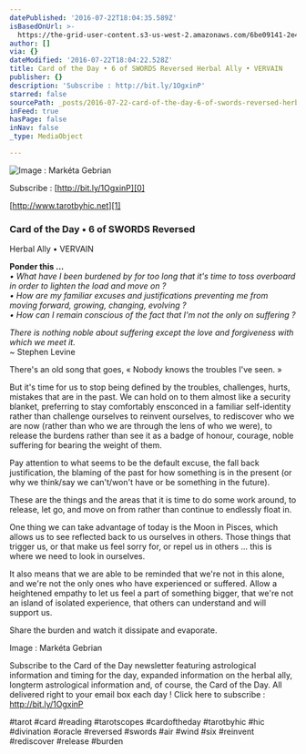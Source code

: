 ```yaml
---
datePublished: '2016-07-22T18:04:35.589Z'
isBasedOnUrl: >-
  https://the-grid-user-content.s3-us-west-2.amazonaws.com/6be09141-2e42-46a6-84c4-5446101e68ef.jpg
author: []
via: {}
dateModified: '2016-07-22T18:04:22.528Z'
title: Card of the Day • 6 of SWORDS Reversed Herbal Ally • VERVAIN
publisher: {}
description: 'Subscribe : http://bit.ly/1OgxinP'
starred: false
sourcePath: _posts/2016-07-22-card-of-the-day-6-of-swords-reversed-herbal-ally-vervain.md
inFeed: true
hasPage: false
inNav: false
_type: MediaObject

---
```

![Image : Markéta Gebrian](https://the-grid-user-content.s3-us-west-2.amazonaws.com/6be09141-2e42-46a6-84c4-5446101e68ef.jpg)

Subscribe : [http://bit.ly/1OgxinP][0]

[http://www.tarotbyhic.net][1]

### Card of the Day • 6 of SWORDS Reversed  
Herbal Ally • VERVAIN

**Ponder this ...**  
_• What have I been burdened by for too long that it's time to toss overboard in order to lighten the load and move on ?  
• How are my familiar excuses and justifications preventing me from moving forward, growing, changing, evolving ?  
• How can I remain conscious of the fact that I'm not the only on suffering ?_

_There is nothing noble about suffering except the love and forgiveness with which we meet it._  
~ Stephen Levine

There's an old song that goes, « Nobody knows the troubles I've seen. »

But it's time for us to stop being defined by the troubles, challenges, hurts, mistakes that are in the past. We can hold on to them almost like a security blanket, preferring to stay comfortably ensconced in a familiar self-identity rather than challenge ourselves to reinvent ourselves, to rediscover who we are now (rather than who we are through the lens of who we were), to release the burdens rather than see it as a badge of honour, courage, noble suffering for bearing the weight of them.

Pay attention to what seems to be the default excuse, the fall back justification, the blaming of the past for how something is in the present (or why we think/say we can't/won't have or be something in the future).

These are the things and the areas that it is time to do some work around, to release, let go, and move on from rather than continue to endlessly float in.

One thing we can take advantage of today is the Moon in Pisces, which allows us to see reflected back to us ourselves in others. Those things that trigger us, or that make us feel sorry for, or repel us in others ... this is where we need to look in ourselves.

It also means that we are able to be reminded that we're not in this alone, and we're not the only ones who have experienced or suffered. Allow a heightened empathy to let us feel a part of something bigger, that we're not an island of isolated experience, that others can understand and will support us.

Share the burden and watch it dissipate and evaporate.

Image : Markéta Gebrian

Subscribe to the Card of the Day newsletter featuring astrological information and timing for the day, expanded information on the herbal ally, longterm astrological information and, of course, the Card of the Day. All delivered right to your email box each day ! Click here to subscribe : http://bit.ly/1OgxinP

\#tarot \#card \#reading \#tarotscopes \#cardoftheday \#tarotbyhic \#hic \#divination \#oracle \#reversed \#swords \#air \#wind \#six \#reinvent \#rediscover \#release \#burden

[0]: http://bit.ly/1OgxinP
[1]: http://www.tarotbyhic.net/